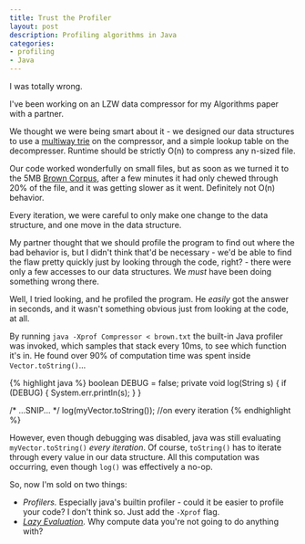 ```yaml
---
title: Trust the Profiler
layout: post
description: Profiling algorithms in Java
categories: 
- profiling
- Java
---
```

I was totally wrong.

I've been working on an LZW data compressor for my Algorithms paper with a
partner.

We thought we were being smart about it - we designed our data structures to
use a [multiway trie](http://en.wikipedia.org/wiki/Trie) on the compressor, and
a simple lookup table on the decompresser.  Runtime should be strictly O(n) to
compress any n-sized file.

Our code worked wonderfully on small files, but as soon as we turned it to the
5MB [Brown Corpus](http://en.wikipedia.org/wiki/Brown_Corpus), after a few
minutes it had only chewed through 20% of the file, and it was getting slower
as it went. Definitely not O(n) behavior.

Every iteration, we were careful to only make one change to the data structure,
and one move in the data structure.

My partner thought that we should profile the program to find out where the bad
behavior is, but I didn't think that'd be necessary - we'd be able to find the
flaw pretty quickly just by looking through the code, right? - there were only
a few accesses to our data structures. We *must* have been doing something
wrong there.

Well, I tried looking, and he profiled the program. He *easily* got the answer
in seconds, and it wasn't something obvious just from looking at the code, at
all.

By running `java -Xprof Compressor < brown.txt` the built-in Java profiler was
invoked, which samples that stack every 10ms, to see which function it's in. He
found over 90% of computation time was spent inside `Vector.toString()`...

{% highlight java %}
boolean DEBUG = false;
private void log(String s) {
    if (DEBUG) {
        System.err.println(s);
    }
}

/* ...SNIP... */
log(myVector.toString()); //on every iteration
{% endhighlight %}

However, even though debugging was disabled, java was still evaluating
`myVector.toString()` *every iteration*. Of course, `toString()` has to
iterate through every value in our data structure. All this computation was
occurring, even though `log()` was effectively a no-op.

So, now I'm sold on two things:

- *Profilers.* Especially java's builtin profiler - could it be easier to profile
  your code? I don't think so. Just add the `-Xprof` flag.
- *[Lazy Evaluation](http://en.wikipedia.org/wiki/Lazy_evaluation).* Why
  compute data you're not going to do anything with?
